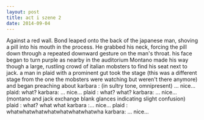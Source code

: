 ```yaml
---
layout: post
title: act i szene 2
date: 2014-09-04
---
```

Against a red wall.    Bond leaped onto the back of the
      japanese man, shoving a pill into his mouth in the process. He grabbed his neck, forcing the
      pill down through a repeated downward gesture on the man's throat. his face began to turn
      purple as nearby in the auditorium    Montano made his way though a large,
      rustling crowd of italian mobsters to find his seat next to jack. a man in plaid with a
      prominent gut took the stage (this was a different stage from the one the mobsters were
      watching but weren't there anymore) and began preaching about      karbara  : (in sultry tone, omnipresent)
      ...  nice...        plaid:   what?     karbara: ...  nice...        plaid  : what? what?           karbara:   ...  nice...      (montano
      and jack exchange blank glances indicating slight confusion)      plaid  : what? what what            karbara  :...  nice...        plaid  : whatwhatwhatwhatwhatwhatwhatwha    karbara:
      ...  nice...   